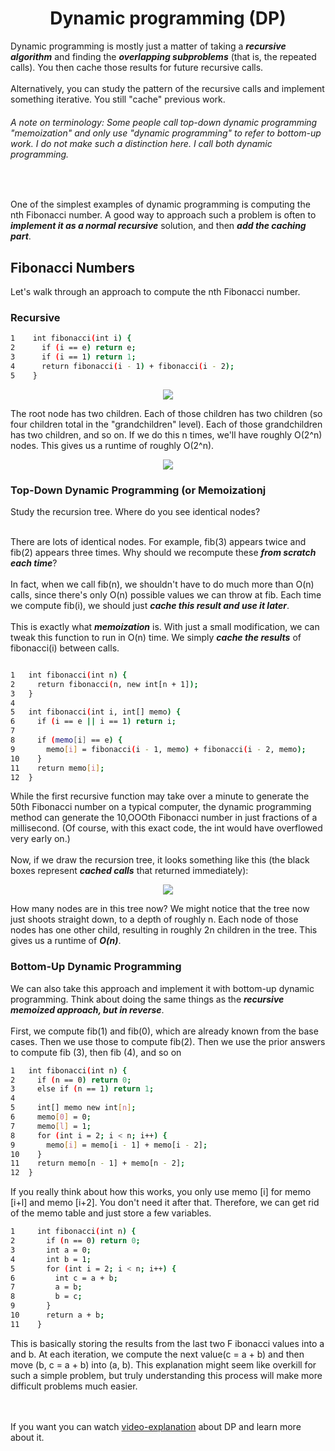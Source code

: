 <h1 align = "center"> Dynamic programming (DP) </h1>

Dynamic programming is mostly just a matter of taking a ***recursive algorithm*** and finding the ***overlapping subproblems*** (that is, the repeated calls). You then cache those results for future recursive calls. <br> <br>
Alternatively, you can study the pattern of the recursive calls and implement something iterative. You still "cache" previous work. 


###### A note on terminology: Some people call top-down dynamic programming "memoization" and only use "dynamic programming" to refer to bottom-up work. I do not make such a distinction here. I call both dynamic programming. 

<br>

One of the simplest examples of dynamic programming is computing the nth Fibonacci number. A good way to approach such a problem is often to ***implement it as a normal recursive*** solution, and then ***add the caching part***.

## Fibonacci Numbers 
Let's walk through an approach to compute the nth Fibonacci number. 
### Recursive 
```sh
1    int fibonacci(int i) { 
2      if (i == e) return e; 
3      if (i == 1) return 1; 
4      return fibonacci(i - 1) + fibonacci(i - 2); 
5    }

```


<p align="center">

  <img  src="https://user-images.githubusercontent.com/45834270/79155646-bf56e000-7dd1-11ea-93ca-c7b1a05230b3.png">

</p>

The root node has two children. Each of those children has two children (so four children total in the "grandchildren" level). Each of those grandchildren has two children, and so on. If we do this n times, we'll have roughly O(2^n) nodes. This gives us a runtime of roughly O(2^n). 

<p align="center">

  <img  src="https://user-images.githubusercontent.com/45834270/79155975-502dbb80-7dd2-11ea-937b-194ed49d1765.png">

</p>


### Top-Down Dynamic Programming (or Memoizationj 

Study the recursion tree. Where do you see identical nodes?  <br><br>

There are lots of identical nodes. For example, fib(3) appears twice and fib(2) appears three times. Why should we recompute these ***from scratch each time***?<br><br> 
In fact, when we call fib(n), we shouldn't have to do much more than O(n) calls, since there's only O(n) possible values we can throw at fib. Each time we compute fib(i), we should just ***cache this result and use it later***. <br><br>
This is exactly what ***memoization*** is. With just a small modification, we can tweak this function to run in O(n) time. We simply ***cache the results*** of fibonacci(i) between calls.

```sh

1   int fibonacci(int n) { 
2     return fibonacci(n, new int[n + 1]); 
3   } 
4 
5   int fibonacci(int i, int[] memo) { 
6     if (i == e || i == 1) return i; 
7 
8     if (memo[i] == e) { 
9       memo[i] = fibonacci(i - 1, memo) + fibonacci(i - 2, memo); 
10    } 
11    return memo[i]; 
12  } 

```

While the first recursive function may take over a minute to generate the 50th Fibonacci number on a typical computer, the dynamic programming method can generate the 10,OOOth Fibonacci number in just fractions of a millisecond. (Of course, with this exact code, the int would have overflowed very early on.) <br><br>
Now, if we draw the recursion tree, it looks something like this (the black boxes represent ***cached calls*** that returned immediately):

<p align="center">

  <img  src="https://user-images.githubusercontent.com/45834270/79156625-84ee4280-7dd3-11ea-9faf-055125e751d2.png">

</p>

How many nodes are in this tree now? We might notice that the tree now just shoots straight down, to a depth of roughly n. Each node of those nodes has one other child, resulting in roughly 2n children in the tree. This gives us a runtime of ***O(n)***. 


### Bottom-Up Dynamic Programming 
We can also take this approach and implement it with bottom-up dynamic programming. Think about doing the same things as the ***recursive memoized approach, but in reverse***.<br><br> 
First, we compute fib(1) and fib(0), which are already known from the base cases. Then we use those to compute fib(2). Then we use the prior answers to compute fib (3), then fib (4), and so on

```sh
1   int fibonacci(int n) { 
2     if (n == 0) return 0; 
3     else if (n == 1) return 1; 
4 
5     int[] memo new int[n]; 
6     memo[0] = 0; 
7     memo[l] = 1; 
8     for (int i = 2; i < n; i++) { 
9       memo[i] = memo[i - 1] + memo[i - 2]; 
10    } 
11    return memo[n - 1] + memo[n - 2]; 
12  }

```

If you really think about how this works, you only use memo [i] for memo [i+l] and memo [i+2]. You don't need it after that. Therefore, we can get rid of the memo table and just store a few variables. 

```sh
1     int fibonacci(int n) { 
2       if (n == 0) return 0; 
3       int a = 0; 
4       int b = 1; 
5       for (int i = 2; i < n; i++) { 
6         int c = a + b; 
7         a = b;
8         b = c;
9       } 
10      return a + b; 
11    } 
```

This is basically storing the results from the last two F ibonacci values into a and b. At each iteration, we compute the next value(c = a + b) and then move (b, c = a + b) into (a, b). This explanation might seem like overkill for such a simple problem, but truly understanding this process will make more difficult problems much easier.

<br><br>
If you want you can watch [video-explanation](https://www.youtube.com/watch?v=vYquumk4nWw) about DP and learn more about it.
